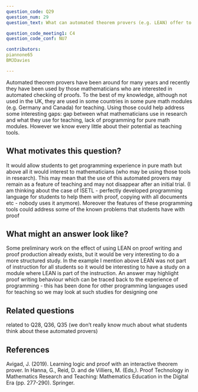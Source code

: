 ```yaml
---
question_code: Q29 
question_num: 29 
question_text: What can automated theorem provers (e.g. LEAN) offer to the e-assessment of proof comprehension? 

question_code_meeting1: C4 
question_code_conf: NU7 

contributors: 
piannone65
BMJDavies

---
```

Automated theorem provers have been around for many years and recently they have been used by those mathematicians who are interested in automated checking of proofs. To the best of my knowledge, although not used in the UK, they are used in some countries in some pure math modules (e.g. Germany and Canada) for teaching. Using those could help address some interesting gaps: gap between what mathematicians use in research and what they use for teaching, lack of programming for pure math modules. However we know every little about their potential as teaching tools. 


## What motivates this question?
It would allow students to get programming experience in pure math but above all it would interest to mathematicians (who may be using those tools in research). This may mean that the use of this automated provers may remain as a feature of teaching  and may not disappear after an initial trial. (I am thinking about the case of ISETL - perfectly developed programming language for students to help them with proof, copying with all documents etc - nobody uses it anymore). Moreover the features of these programming tools could address some of the known problems that students have with proof 

## What might an answer look like?

Some preliminary work on the effect of using LEAN on proof writing and proof production already exists, but it would be very interesting to do a more structured study. In the example I mention above LEAN was not part of instruction for all students so it would be interesting to have a study on a module where LEAN is part of the instruction. An answer may highlight proof writing behaviour which can be traced back to the experience of programming - this has been done for other programming languages used for teaching so we may look at such studies for designing one 

## Related questions

related to Q28, Q36, Q35 (we don’t really know much about what students think about these automated provers)

## References

Avigad, J. (2019). Learning logic and proof with an interactive theorem prover. In Hanna, G., Reid, D. and de Villiers, M. (Eds,). Proof Technology in Mathematics Research and Teaching: Mathematics Education in the Digital Era (pp. 277-290). Springer. 
